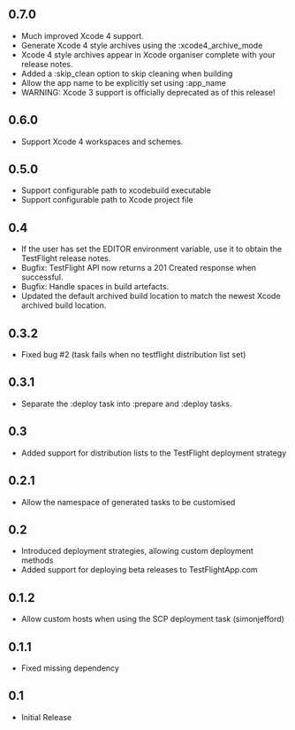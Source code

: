 ## 0.7.0
* Much improved Xcode 4 support.
* Generate Xcode 4 style archives using the :xcode4_archive_mode
* Xcode 4 style archives appear in Xcode organiser complete with your release notes.
* Added a :skip_clean option to skip cleaning when building
* Allow the app name to be explicitly set using :app_name
* WARNING: Xcode 3 support is officially deprecated as of this release!

## 0.6.0
* Support Xcode 4 workspaces and schemes.

## 0.5.0
* Support configurable path to xcodebuild executable
* Support configurable path to Xcode project file

## 0.4
* If the user has set the EDITOR environment variable, use it to obtain the TestFlight release notes.
* Bugfix: TestFlight API now returns a 201 Created response when successful.
* Bugfix: Handle spaces in build artefacts.
* Updated the default archived build location to match the newest Xcode archived build location.

## 0.3.2
* Fixed bug #2 (task fails when no testflight distribution list set)

## 0.3.1
* Separate the :deploy task into :prepare and :deploy tasks.

## 0.3
* Added support for distribution lists to the TestFlight deployment strategy

## 0.2.1
* Allow the namespace of generated tasks to be customised

## 0.2
* Introduced deployment strategies, allowing custom deployment methods
* Added support for deploying beta releases to TestFlightApp.com

## 0.1.2

* Allow custom hosts when using the SCP deployment task (simonjefford)

## 0.1.1
* Fixed missing dependency

## 0.1
* Initial Release
